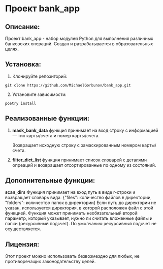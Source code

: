 # Проект bank_app

## Описание:

Проект bank_app - набор модулей Python для выполнения различных банковских операций.
Создан и разрабатывается в образовательных целях.

## Установка:

1. Клонируйте репозиторий:
```
git clone https://github.com/MichaelGorbunov/bank_app.git
```
2. Установите зависимости:
```
poetry install
```
## Реализованные функции:

1. **mask_bank_data**   функция принимает на вход строку с информацией — тип карты/счета и номер карты/счета.

    Возвращает исходную строку с замаскированным номером карты/счета.
2. **filter_dict_list** функция принимает список словарей с деталями опреаций и возвращает 
отсортированные по одному из состояний.

## Дополнительные функции:

**scan_dirs** Функция принимает на вход путь в виде r-строки и возвращает словарь вида:
    {"files": количество файлов в директории, 
    "folders": количество папок в директории}
    Если путь до директории не указан, используется директория,
    в которой расположен файл с этой функцией.
    Функция может принимать необязательный второй параметр, который указывает,
     нужно ли считать вложенные файлы и папки (рекурсивный подсчет).
     По умолчанию рекурсивный подсчет не осуществляется.


## Лицензия:

Этот проект можно использовать безвозмездно для любых, 
не противоречащих законодательству целей.
